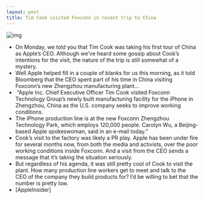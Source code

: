 ```yaml
---
layout: post
title: Tim Cook visited Foxconn in recent trip to China
---
```

![img](http://media.idownloadblog.com/wp-content/uploads/2012/03/tim-cook-foxconn.jpg)
* On Monday, we told you that Tim Cook was taking his first tour of China as Apple’s CEO. Although we’ve heard some gossip about Cook’s intentions for the visit, the nature of the trip is still somewhat of a mystery.
* Well Apple helped fill in a couple of blanks for us this morning, as it told Bloomberg that the CEO spent part of his time in China visiting Foxconn’s new Zhengzhou manufacturing plant…
*  “Apple Inc. Chief Executive Officer Tim Cook visited Foxconn Technology Group’s newly built manufacturing facility for the iPhone in Zhengzhou, China as the U.S. company seeks to improve working conditions.
* The iPhone production line is at the new Foxconn Zhengzhou Technology Park, which employs 120,000 people. Carolyn Wu, a Beijing-based Apple spokeswoman, said in an e-mail today.”
* Cook’s visit to the factory was likely a PR play. Apple has been under fire for several months now, from both the media and activists, over the poor working conditions inside Foxconn. And a visit from the CEO sends a message that it’s taking the situation seriously.
* But regardless of his agenda, it was still pretty cool of Cook to visit the plant. How many production line workers get to meet and talk to the CEO of the company they build products for? I’d be willing to bet that the number is pretty low.
* [AppleInsider]

